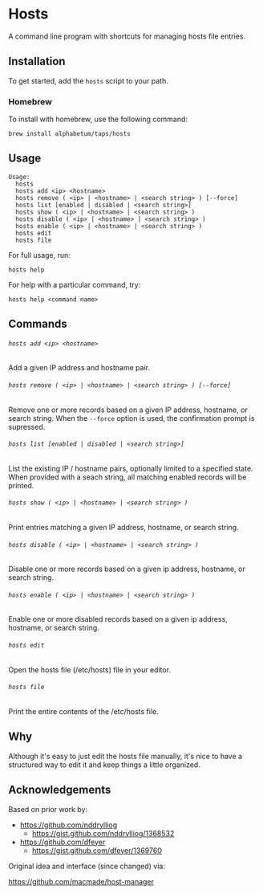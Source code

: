 # Hosts

A command line program with shortcuts for managing hosts file entries.

## Installation

To get started, add the `hosts` script to your path.

### Homebrew

To install with homebrew, use the following command:

    brew install alphabetum/taps/hosts

## Usage

    Usage:
      hosts
      hosts add <ip> <hostname>
      hosts remove ( <ip> | <hostname> | <search string> ) [--force]
      hosts list [enabled | disabled | <search string>]
      hosts show ( <ip> | <hostname> | <search string> )
      hosts disable ( <ip> | <hostname> | <search string> )
      hosts enable ( <ip> | <hostname> | <search string> )
      hosts edit
      hosts file

For full usage, run:

    hosts help

For help with a particular command, try:

    hosts help <command name>

## Commands

###### `hosts add <ip> <hostname>`

Add a given IP address and hostname pair.

###### `hosts remove ( <ip> | <hostname> | <search string> ) [--force]`

Remove one or more records based on a given IP address, hostname, or search
string. When the `--force` option is used, the confirmation prompt is
supressed.

###### `hosts list [enabled | disabled | <search string>]`

List the existing IP / hostname pairs, optionally limited to a specified
state. When provided with a seach string, all matching enabled records will
be printed.

###### `hosts show ( <ip> | <hostname> | <search string> )`

Print entries matching a given IP address, hostname, or search string.

###### `hosts disable ( <ip> | <hostname> | <search string> )`

Disable one or more records based on a given ip address, hostname, or
search string.

###### `hosts enable ( <ip> | <hostname> | <search string> )`

Enable one or more disabled records based on a given ip address, hostname,
or search string.

###### `hosts edit`

Open the hosts file (/etc/hosts) file in your editor.

###### `hosts file`

Print the entire contents of the /etc/hosts file.

## Why

Although it's easy to just edit the hosts file manually, it's nice to
have a structured way to edit it and keep things a little organized.

## Acknowledgements

Based on prior work by:

- https://github.com/nddrylliog
  - https://gist.github.com/nddrylliog/1368532
- https://github.com/dfeyer
  - https://gist.github.com/dfeyer/1369760

Original idea and interface (since changed) via:

https://github.com/macmade/host-manager
